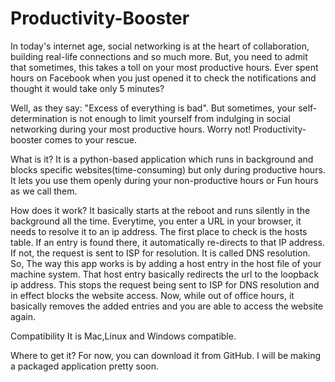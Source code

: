 # Productivity-Booster
In today's internet age, social networking is at the heart of collaboration, building real-life connections and so much more.
But, you need to admit that sometimes, this takes a toll on your most productive hours. Ever spent hours on Facebook when you just opened it to check the notifications and thought it would take only 5 minutes?

Well, as they say: "Excess of everything is bad". But sometimes, your self-determination is not enough to limit yourself from indulging in social networking during your most productive hours. Worry not! Productivity-booster comes to your rescue.

What is it?
It is a python-based application which runs in background and blocks specific websites(time-consuming) but only during productive hours. It lets you use them openly during your non-productive hours or Fun hours as we call them.

How does it work?
It basically starts at the reboot and runs silently in the background all the time. Everytime, you enter a URL in your browser, it needs to resolve it to an ip address. The first place to check is the hosts table. If an entry is found there, it automatically re-directs to that IP address. If not, the request is sent to ISP for resolution. It is called DNS resolution. So, The way this app works is by adding a host entry in the host file of your machine system. That host entry basically redirects the url to the loopback ip address. This stops the request being sent to ISP for DNS resolution and in effect blocks the website access.
Now, while out of office hours, it basically removes the added entries and you are able to access the website again.

Compatibility
It is Mac,Linux and Windows compatible.

Where to get it?
For now, you can download it from GitHub. I will be making a packaged application pretty soon.
